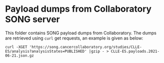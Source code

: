 # Payload dumps from Collaboratory SONG server

This folder contains SONG payload dumps from Collaboratory. The dumps are retrieved using `curl` get
requests, an example is given as below:

```
curl -XGET 'https://song.cancercollaboratory.org/studies/CLLE-ES/analysis?analysisStates=PUBLISHED' |gzip - > CLLE-ES.payloads.2021-06-21.json.gz
```
